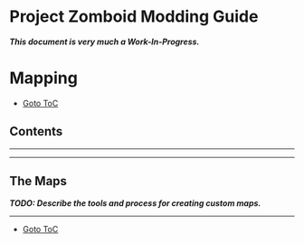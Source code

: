 # Project Zomboid Modding Guide
**_This document is very much a Work-In-Progress._**
# Mapping

* [Goto ToC](TOC.md)  
## Contents
----------------------------------------------------------------------------------
----------------------------------------------------------------------------------

## The Maps
**_TODO: Describe the tools and process for creating custom maps._**

----------------------------------------
* [Goto ToC](TOC.md)  
